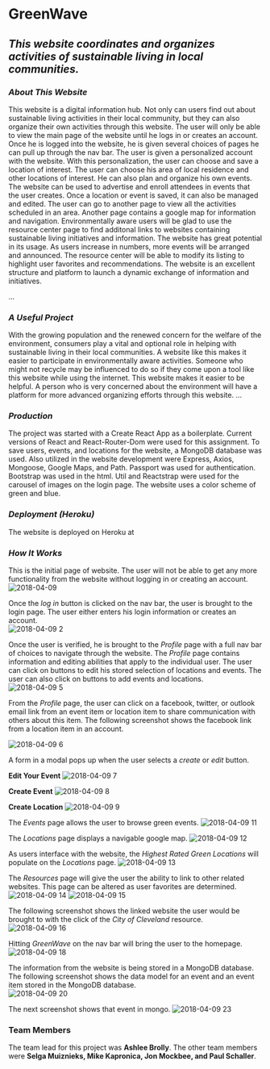 # **GreenWave**

## *This website coordinates and organizes activities of sustainable living in local communities.*

### *About This Website*
This website is a digital information hub.  Not only can users find out about sustainable living activities in their local community, but they can also organize their own activities through this website.  The user will only be able to view the main page of the website until he logs in or creates an account.  Once he is logged into the website, he is given several choices of pages he can pull up through the nav bar.  The user is given a personalized account with the website.   With this personalization, the user can choose and save a location of interest.  The user can choose his area of local residence and other locations of interest.  He can also plan and organize his own events.  The website can be used to advertise and enroll attendees in events that the user creates.  Once a location or event is saved, it can also be managed and edited.  The user can go to another page to view all the activities scheduled in an area.  Another page contains a google map for information and navigation.  Environmentally aware users will be glad to use the resource center page to find additonal links to websites containing sustainable living initiatives and information.  The website has great potential in its usage.  As users increase in numbers, more events will be arranged and announced.  The resource center will be able to modify its listing to highlight user favorites and recommendations.  The website is an excellent structure and platform to launch a dynamic exchange of information and initiatives. 

...
### *A Useful Project*
With the growing population and the renewed concern for the welfare of the environment, consumers play a vital and optional role in helping with sustainable living in their local communities.  A website like this makes it easier to participate in environmentally aware activities.  Someone who might not recycle may be influenced to do so if they come upon a tool like this website while using the internet.  This website makes it easier to be helpful.  A person who is very concerned about the environment will have a platform for more advanced organizing efforts through this website.
...

### *Production*
The project was started with a Create React App as a boilerplate. Current versions of React and React-Router-Dom were used for this assignment. To save users, events, and locations for the website, a MongoDB database was used. Also utilized in the website development were Express, Axios, Mongoose, Google Maps, and Path.  Passport was used for authentication.  Bootstrap was used in the html.  Util and Reactstrap were used for the carousel of images on the login page.  The website uses a color scheme of green and blue.

### *Deployment (Heroku)*
The website is deployed on Heroku at 


### *How It Works*

This is the initial page of website.  The user will not be able to get any more functionality from the website without logging in or creating an account.
![2018-04-09](https://user-images.githubusercontent.com/30198872/38529929-cd8e7abe-3c35-11e8-8f83-6e9f143d5337.png)



Once the *log in* button is clicked on the nav bar, the user is brought to the login page.  The user either enters his login information or creates an account.  
![2018-04-09 2](https://user-images.githubusercontent.com/30198872/38529795-1cca2322-3c35-11e8-9672-9f5dd8b5618d.png)



Once the user is verified, he is brought to the *Profile* page with a full nav bar of choices to navigate through the website.  The *Profile* page contains information and editing abilities that apply to the individual user.  The user can click on buttons to edit his stored selection of locations and events.  The user can also click on buttons to add events and locations.  
![2018-04-09 5](https://user-images.githubusercontent.com/30198872/38529810-2d7db0da-3c35-11e8-98f4-a9ecee4b7826.png)


From the *Profile* page, the user can click on a facebook, twitter, or outlook email link from an event item or location item to share communication with others about this item.  The following screenshot shows the facebook link from a location item in an account.

![2018-04-09 6](https://user-images.githubusercontent.com/30198872/38529815-350b9218-3c35-11e8-88c7-beb0201a3048.png)

A form in a modal pops up when the user selects a *create* or *edit* button.

**Edit Your Event**
![2018-04-09 7](https://user-images.githubusercontent.com/30198872/38529817-38d43544-3c35-11e8-930f-e90d92c92f15.png)

**Create Event**
![2018-04-09 8](https://user-images.githubusercontent.com/30198872/38529818-3dc5349a-3c35-11e8-9969-b29c8d3db6c4.png)

**Create Location**
![2018-04-09 9](https://user-images.githubusercontent.com/30198872/38529820-4123aec8-3c35-11e8-9e4b-1513facc58b6.png)


The *Events* page allows the user to browse green events.
![2018-04-09 11](https://user-images.githubusercontent.com/30198872/38529829-494a1e02-3c35-11e8-9ff4-a8153c03d000.png)


The *Locations* page displays a navigable google map.
![2018-04-09 12](https://user-images.githubusercontent.com/30198872/38529834-4e31788e-3c35-11e8-970a-d2d01dabe7ce.png)


As users interface with the website, the *Highest Rated Green Locations* will populate on the *Locations* page.
![2018-04-09 13](https://user-images.githubusercontent.com/30198872/38529838-55f09e42-3c35-11e8-8fae-ef3a282c1b81.png)


The *Resources* page will give the user the ability to link to other related websites.  This page can be altered as user favorites are determined.
![2018-04-09 14](https://user-images.githubusercontent.com/30198872/38529850-649a5be0-3c35-11e8-9f79-57b13831e4d6.png)
![2018-04-09 15](https://user-images.githubusercontent.com/30198872/38529856-69b835b6-3c35-11e8-8a9c-a8c6c8cb9fb4.png)



The following screenshot shows the linked website the user would be brought to with the click of the *City of Cleveland* resource.
![2018-04-09 16](https://user-images.githubusercontent.com/30198872/38529864-736f22cc-3c35-11e8-8a90-405d4a04acf5.png)


Hitting *GreenWave* on the nav bar will bring the user to the homepage.
![2018-04-09 18](https://user-images.githubusercontent.com/30198872/38529883-86380dd8-3c35-11e8-8e87-062eb35bf691.png)


The information from the website is being stored in a MongoDB database.  The following screenshot shows the data model for an event and an event item stored in the MongoDB database.  
![2018-04-09 20](https://user-images.githubusercontent.com/30198872/38529897-9d680e04-3c35-11e8-9773-33a2b2b540d7.png)

The next screenshot shows that event in mongo.
![2018-04-09 23](https://user-images.githubusercontent.com/30198872/38529908-b5b4c2c2-3c35-11e8-885a-dadf7db79baf.png)


### **Team Members**
The team lead for this project was **Ashlee Brolly**.  The other team members were **Selga Muiznieks, Mike Kapronica, Jon Mockbee, and Paul Schaller**.
